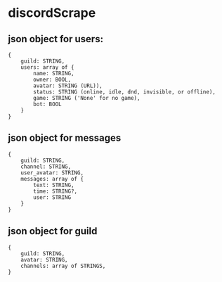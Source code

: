 # discordScrape

## json object for users:
```
{
    guild: STRING,
    users: array of {
        name: STRING,
        owner: BOOL,
        avatar: STRING (URL)),
        status: STRING (online, idle, dnd, invisible, or offline),
        game: STRING ('None' for no game),
        bot: BOOL
    }
}
```

## json object for messages
```
{
    guild: STRING,
    channel: STRING,
    user_avatar: STRING,
    messages: array of {
        text: STRING,
        time: STRING?,
        user: STRING
    }
}
```

## json object for guild
```
{
    guild: STRING,
    avatar: STRING,
    channels: array of STRINGS,
}
```
